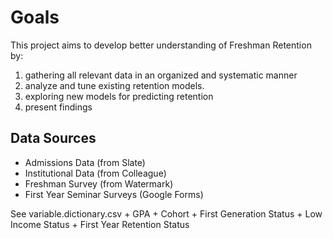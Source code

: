 

# Goals

This project aims to develop better understanding of Freshman Retention by:

1. gathering all relevant data in an organized and systematic manner
2. analyze and tune existing retention models.
3. exploring new models for predicting retention
3. present findings

## Data Sources

- Admissions Data (from Slate)
- Institutional Data (from Colleague)
- Freshman Survey (from Watermark)
- First Year Seminar Surveys (Google Forms)

See variable.dictionary.csv
    + GPA
    + Cohort
    + First Generation Status
    + Low Income Status
    + First Year Retention Status
    